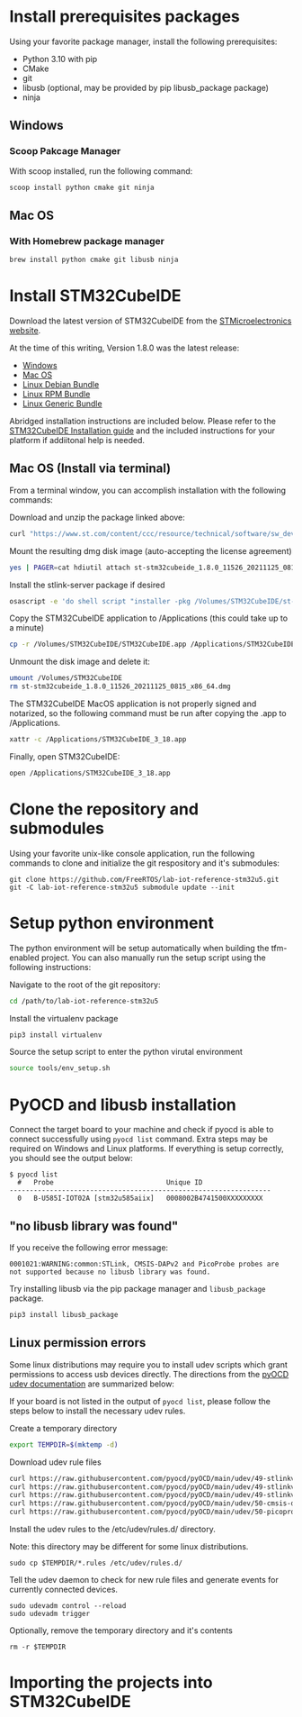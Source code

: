 # Install prerequisites packages
Using your favorite package manager, install the following prerequisites:
- Python 3.10 with pip
- CMake
- git
- libusb (optional, may be provided by pip libusb_package package)
- ninja
## Windows
### Scoop Pakcage Manager
With scoop installed, run the following command:
```zsh
scoop install python cmake git ninja
```
## Mac OS
### With Homebrew package manager
```zsh
brew install python cmake git libusb ninja
```
# Install STM32CubeIDE
Download the latest version of STM32CubeIDE from the [STMicroelectronics website](https://www.st.com/en/development-tools/stm32cubeide.html).

At the time of this writing, Version 1.8.0 was the latest release:
- [Windows](https://www.st.com/content/ccc/resource/technical/software/sw_development_suite/group0/c5/4c/16/67/3f/90/45/ae/stm32cubeide_win/files/st-stm32cubeide_1.8.0_11526_20211126_0815_x86_64.exe.zip/jcr:content/translations/en.st-stm32cubeide_1.8.0_11526_20211126_0815_x86_64.exe.zip)
- [Mac OS](https://www.st.com/content/ccc/resource/technical/software/sw_development_suite/group0/da/fb/13/97/c5/54/4b/57/stm32cubeide_mac/files/st-stm32cubeide_1.8.0_11526_20211125_0815_x86_64.dmg.zip/jcr:content/translations/en.st-stm32cubeide_1.8.0_11526_20211125_0815_x86_64.dmg.zip)
- [Linux Debian Bundle](https://www.st.com/content/ccc/resource/technical/software/sw_development_suite/group0/49/6d/3d/62/eb/0d/42/4b/stm32cubeide_deb/files/st-stm32cubeide_1.8.0_11526_20211125_0815_amd64.deb_bundle.sh.zip/jcr:content/translations/en.st-stm32cubeide_1.8.0_11526_20211125_0815_amd64.deb_bundle.sh.zip)
- [Linux RPM Bundle](https://www.st.com/content/ccc/resource/technical/software/sw_development_suite/group0/1b/d6/ed/d0/70/b1/47/1b/stm32cubeide_rpm/files/st-stm32cubeide_1.8.0_11526_20211125_0815_amd64.rpm_bundle.sh.zip/jcr:content/translations/en.st-stm32cubeide_1.8.0_11526_20211125_0815_amd64.rpm_bundle.sh.zip)
- [Linux Generic Bundle](https://www.st.com/content/ccc/resource/technical/software/sw_development_suite/group0/dc/49/8b/46/40/16/4e/20/stm32cubeide_lnx/files/st-stm32cubeide_1.8.0_11526_20211125_0815_amd64.sh.zip/jcr:content/translations/en.st-stm32cubeide_1.8.0_11526_20211125_0815_amd64.sh.zip)

Abridged installation instructions are included below. Please refer to the [STM32CubeIDE Installation guide](https://www.st.com/resource/en/user_manual/um2563-stm32cubeide-installation-guide-stmicroelectronics.pdf) and the included instructions for your platform if addiitonal help is needed.

## Mac OS (Install via terminal)
From a terminal window, you can accomplish installation with the following commands:

Download and unzip the package linked above:
```zsh
curl "https://www.st.com/content/ccc/resource/technical/software/sw_development_suite/group0/da/fb/13/97/c5/54/4b/57/stm32cubeide_mac/files/st-stm32cubeide_1.8.0_11526_20211125_0815_x86_64.dmg.zip/jcr:content/translations/en.st-stm32cubeide_1.8.0_11526_20211125_0815_x86_64.dmg.zip" | bsdtar -xvf -
```

Mount the resulting dmg disk image (auto-accepting the license agreement)
```zsh
yes | PAGER=cat hdiutil attach st-stm32cubeide_1.8.0_11526_20211125_0815_x86_64.dmg
```

Install the stlink-server package if desired
```zsh
osascript -e 'do shell script "installer -pkg /Volumes/STM32CubeIDE/st-stlink-server.2.0.2-3.pkg -target /" with administrator privileges'
```

Copy the STM32CubeIDE application to /Applications (this could take up to a minute)
```zsh
cp -r /Volumes/STM32CubeIDE/STM32CubeIDE.app /Applications/STM32CubeIDE_3_18.app
```

Unmount the disk image and delete it:
```zsh
umount /Volumes/STM32CubeIDE
rm st-stm32cubeide_1.8.0_11526_20211125_0815_x86_64.dmg
```

The STM32CubeIDE MacOS application is not properly signed and notarized, so the following command must be run after copying the .app to /Applications.
```zsh
xattr -c /Applications/STM32CubeIDE_3_18.app
```

Finally, open STM32CubeIDE:
```zsh
open /Applications/STM32CubeIDE_3_18.app
```

# Clone the repository and submodules
Using your favorite unix-like console application, run the following commands to clone and initialize the git respository and it's submodules:
```
git clone https://github.com/FreeRTOS/lab-iot-reference-stm32u5.git
git -C lab-iot-reference-stm32u5 submodule update --init
```

# Setup python environment
The python environment will be setup automatically when building the tfm-enabled project. You can also manually run the setup script using the following instructions:

Navigate to the root of the git repository:
```zsh
cd /path/to/lab-iot-reference-stm32u5
```

Install the virtualenv package
```zsh
pip3 install virtualenv
```

Source the setup script to enter the python virutal environment
```zsh
source tools/env_setup.sh
```

# PyOCD and libusb installation
Connect the target board to your machine and check if pyocd is able to connect successfully using ```pyocd list``` command. Extra steps may be required on Windows and Linux platforms. If everything is setup correctly, you should see the output below:

```
$ pyocd list
  #   Probe                            Unique ID
-----------------------------------------------------------------
  0   B-U585I-IOT02A [stm32u585aiix]   0008002B4741500XXXXXXXXX
```

## "no libusb library was found"

If you receive the following error message:
```
0001021:WARNING:common:STLink, CMSIS-DAPv2 and PicoProbe probes are not supported because no libusb library was found.
```
Try installing libusb via the pip package manager and ```libusb_package``` package.
```zsh
pip3 install libusb_package
```

## Linux permission errors
Some linux distributions may require you to install udev scripts which grant permissions to access usb devices directly.
The directions from the [pyOCD udev documentation](https://github.com/pyocd/pyOCD/tree/main/udev) are summarized below:

If your board is not listed in the output of ```pyocd list```, please follow the steps below to install the necessary udev rules.

Create a temporary directory
```zsh
export TEMPDIR=$(mktemp -d)
```

Download udev rule files
```zsh
curl https://raw.githubusercontent.com/pyocd/pyOCD/main/udev/49-stlinkv2-1.rules > $TEMPDIR/49-stlinkv2-1.rules
curl https://raw.githubusercontent.com/pyocd/pyOCD/main/udev/49-stlinkv2.rules > $TEMPDIR/49-stlinkv2.rules
curl https://raw.githubusercontent.com/pyocd/pyOCD/main/udev/49-stlinkv3.rules > $TEMPDIR/49-stlinkv3.rules
curl https://raw.githubusercontent.com/pyocd/pyOCD/main/udev/50-cmsis-dap.rules > $TEMPDIR/50-cmsis-dap.rules
curl https://raw.githubusercontent.com/pyocd/pyOCD/main/udev/50-picoprobe.rules > $TEMPDIR/50-picoprobe.rules
```

Install the udev rules to the /etc/udev/rules.d/ directory.

Note: this directory may be different for some linux distributions.
```
sudo cp $TEMPDIR/*.rules /etc/udev/rules.d/
```

Tell the udev daemon to check for new rule files and generate events for currently connected devices.
```
sudo udevadm control --reload
sudo udevadm trigger
```

Optionally, remove the temporary directory and it's contents
```
rm -r $TEMPDIR
```

# Importing the projects into STM32CubeIDE
